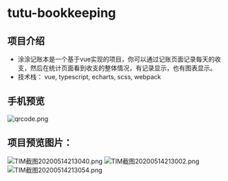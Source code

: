 # tutu-bookkeeping 
## 项目介绍
- 涂涂记账本是一个基于vue实现的项目，你可以通过记账页面记录每天的收支，然后在统计页面看到收支的整体情况，有记录显示，也有图表显示。
- 技术栈： vue, typescript, echarts, scss, webpack
## 手机预览

![qrcode.png](https://i.loli.net/2020/05/14/asKgvWXFMPQlyYU.png)

## 项目预览图片：


![TIM截图20200514213040.png](https://i.loli.net/2020/05/14/bdNQ34PR8JHFvXi.png)
![TIM截图20200514213002.png](https://i.loli.net/2020/05/14/5ujoebagi1lVQAy.png)
![TIM截图20200514213054.png](https://i.loli.net/2020/05/14/Dt4mJCaxoNHPlsS.png)
